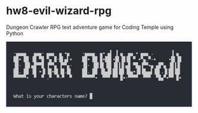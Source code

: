 # hw8-evil-wizard-rpg
Dungeon Crawler RPG text adventure game for Coding Temple using Python

![image](Screenshot.jpg)